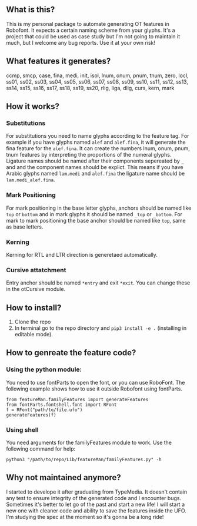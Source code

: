 ## What is this?
This is my personal package to automate generating OT features in Robofont. It expects a certain naming scheme from your glyphs. It's a project that could be used as case study but I'm not going to maintain it much, but I welcome any bug reports. Use it at your own risk! 

## What features it generates?
ccmp, smcp, case, fina, medi, init, isol, lnum, onum, pnum, tnum, zero, locl, ss01, ss02, ss03, ss04, ss05, ss06, ss07, ss08, ss09, ss10, ss11, ss12, ss13, ss14, ss15, ss16, ss17, ss18, ss19, ss20, rlig, liga, dlig, curs, kern, mark

## How it works?
### Substitutions
For substitutions you need to name glyphs according to the feature tag. For example if you have glyphs named `alef` and `alef.fina`, it will generate the fina feature for the `alef.fina`. It can create the numbers lnum, onum, pnum, tnum features by interpreting the proportions of the numeral glyphs. Ligature names should be named after their components sepereated by `_` and and the component names should be explict. This means if you have Arabic glyphs named `lam.medi` and `alef.fina` the ligature name should be `lam.medi_alef.fina`.

### Mark Positioning
For mark positioning in the base letter glyphs, anchors should be named like `top` or `bottom` and in mark glyphs it should be named `_top` or `_bottom`. For mark to mark positioning the base anchor should be named like `top`, same as base letters.

### Kerning
Kerning for RTL and LTR direction is generetaed automatically.

### Cursive attatchment
Entry anchor should be named `*entry` and exit `*exit`. You can change these in the otCursive module.

## How to install?
1. Clone the repo
2. In terminal go to the repo directory and `pip3 install -e .` (installing in editable mode).

## How to genreate the feature code?
### Using the python module:
You need to use fontParts to open the font, or you can use RoboFont. The following example shows how to use it outside Robofont using fontParts.
```
from featureMan.familyFeatures import generateFeatures
from fontParts.fontshell.font import RFont
f = RFont("path/to/file.ufo")
generateFeatures(f)
```

### Using shell
You need arguments for the familyFeatures module to work. Use the following command for help:

`python3 "/path/to/repo/Lib/featureMan/familyFeatures.py" -h`


## Why not maintained anymore?
I started to develope it after graduating from TypeMedia. It doesn't contain any test to ensure integrity of the generated code and I encounter bugs. Sometimes it's better to let go of the past and start a new life! I will start a new one with cleaner code and ability to save the features inside the UFO. I'm studying the spec at the moment so it's gonna be a long ride!
